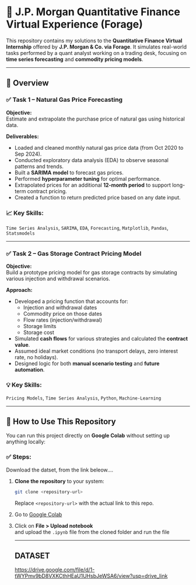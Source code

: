 # 🏦 J.P. Morgan Quantitative Finance Virtual Experience (Forage)

This repository contains my solutions to the **Quantitative Finance Virtual Internship** offered by **J.P. Morgan & Co. via Forage**. It simulates real-world tasks performed by a quant analyst working on a trading desk, focusing on **time series forecasting** and **commodity pricing models**.

---

## 📌 Overview

### ✅ Task 1 – Natural Gas Price Forecasting

**Objective:**  
Estimate and extrapolate the purchase price of natural gas using historical data.

**Deliverables:**
- Loaded and cleaned monthly natural gas price data (from Oct 2020 to Sep 2024).
- Conducted exploratory data analysis (EDA) to observe seasonal patterns and trends.
- Built a **SARIMA model** to forecast gas prices.
- Performed **hyperparameter tuning** for optimal performance.
- Extrapolated prices for an additional **12-month period** to support long-term contract pricing.
- Created a function to return predicted price based on any date input.

### 📈 Key Skills:
`Time Series Analysis`, `SARIMA`, `EDA`, `Forecasting`, `Matplotlib`, `Pandas`, `Statsmodels`

---

### ✅ Task 2 – Gas Storage Contract Pricing Model

**Objective:**  
Build a prototype pricing model for gas storage contracts by simulating various injection and withdrawal scenarios.

**Approach:**
- Developed a pricing function that accounts for:
  - Injection and withdrawal dates
  - Commodity price on those dates
  - Flow rates (injection/withdrawal)
  - Storage limits
  - Storage cost
- Simulated **cash flows** for various strategies and calculated the **contract value**.
- Assumed ideal market conditions (no transport delays, zero interest rate, no holidays).
- Designed logic for both **manual scenario testing** and **future automation**.

### 💡 Key Skills:
`Pricing Models`, `Time Series Analysis`, `Python`, `Machine-Learning`

---

## 🚀 How to Use This Repository

You can run this project directly on **Google Colab** without setting up anything locally:

### ✅ Steps:
  Download the datset, from the link beleow....
1. **Clone the repository** to your system:
   ```bash
   git clone <repository-url>
   ```
   Replace `<repository-url>` with the actual link to this repo.

2. Go to [Google Colab](https://colab.research.google.com/)

3. Click on **File > Upload notebook**  
   and upload the `.ipynb` file from the cloned folder and run the file

   -----------------
   **DATASET**
   --
      
      https://drive.google.com/file/d/1-tWYPmv9bD8VXKCthHEaU1UHsbJeWSA6/view?usp=drive_link

